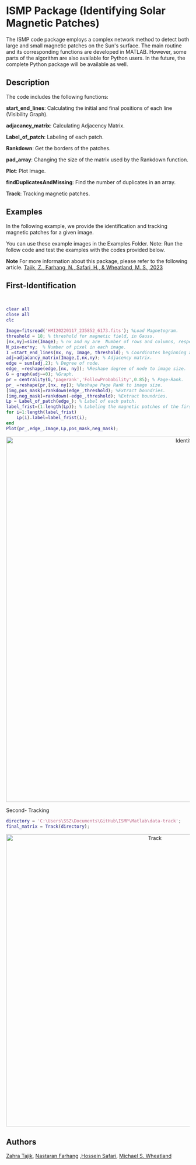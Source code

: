 # ISMP Package (Identifying Solar Magnetic Patches)

The ISMP code package employs a complex network method to detect both large and small magnetic patches on the Sun's surface. The main routine and its corresponding functions are developed in MATLAB.
However, some parts of the algorithm are also available for Python users. In the future, the complete Python package will be available as well. 

## Description

The code includes the following functions:

**start_end_lines**: Calculating the initial and final positions of each line (Visibility Graph).

**adjacancy_matrix**: Calculating Adjacency Matrix.

**Label_of_patch**: Labeling of each patch.

**Rankdown**: Get the borders of the patches.

**pad_array**: Changing the size of the matrix used by the Rankdown function.

**Plot**: Plot Image.

**findDuplicatesAndMissing**: Find the number of duplicates in an array.

**Track**: Tracking magnetic patches.

## Examples

In the following example, we provide the identification and tracking magnetic patches for a given image. 
 
You can use these example images in the Examples Folder. 
Note: Run the follow code and test the examples with the codes provided below.

**Note**
For more information about this package, please refer to the following article.
[Tajik, Z., Farhang, N.,  Safari, H.,  & Wheatland, M. S., 2023](https://scholar.google.com/citations?view_op=view_citation&hl=en&user=kIrSiKcAAAAJ&citation_for_view=kIrSiKcAAAAJ:2osOgNQ5qMEC)

## First-Identification
```matlab


clear all
close all
clc

Image=fitsread('HMI20220117_235852_6173.fits'); %Load Magnetogram.
threshold = 18; % threshold for magnetic field, in Gauss.
[nx,ny]=size(Image); % nx and ny are  Number of rows and columns, respectively.
N_pix=nx*ny;  % Number of pixel in each image.
I =start_end_lines(nx, ny, Image, threshold); % Coordinates beginning and ending position of lines.
adj=adjacancy_matrix(Image,I,nx,ny); % Adjacency matrix.
edge = sum(adj,2); % Degree of node.
edge_ =reshape(edge,[nx, ny]); %Reshape degree of node to image size.
G = graph(adj~=0); %Graph.
pr = centrality(G,'pagerank','FollowProbability',0.85); % Page-Rank.
pr_ =reshape(pr,[nx, ny]); %Reshape Page Rank to image size.
[img,pos_mask]=rankdown(edge_,threshold); %Extract boundries.
[img,neg_mask]=rankdown(-edge_,threshold); %Extract boundries.
Lp = Label_of_patch(edge_); % Label of each patch.
label_frist=(1:length(Lp)); % Labeling the magnetic patches of the first magnetogram
for i=1:length(label_frist)
    Lp(i).label=label_frist(i);
end
Plot(pr_,edge_,Image,Lp,pos_mask,neg_mask); 

```

<p align="center">
<img src="https://github.com/zahratajik/ISMP/assets/75752814/018bc214-f4f2-4011-a155-7ece547ed62a" alt="Identification" width="1000">
</p>
<!-- ![Identification](https://github.com/zahratajik/ISMP/assets/75752814/018bc214-f4f2-4011-a155-7ece547ed62a) -->

Second- Tracking

```matlab
directory = 'C:\Users\SSZ\Documents\GitHub\ISMP\Matlab\data-track';
final_matrix = Track(directory);
```

<p align="center">
<img src="https://github.com/zahratajik/ISMP/assets/75752814/89b430b7-d79b-42eb-95df-9b7ff1dd57a4" alt="Track" width="800">
</p>
<!-- ![Track](https://github.com/zahratajik/ISMP/assets/75752814/89b430b7-d79b-42eb-95df-9b7ff1dd57a4) -->





## Authors

[Zahra Tajik](https://scholar.google.com/citations?hl=en&user=kIrSiKcAAAAJ), [Nastaran Farhang](https://scholar.google.com/citations?hl=en&user=KGEB8dEAAAAJ) ,[Hossein Safari](https://scholar.google.com/citations?user=nCc1FV8AAAAJ&hl=en), [Michael S. Wheatland](https://scholar.google.com/citations?hl=en&user=m_oVye0AAAAJ)

